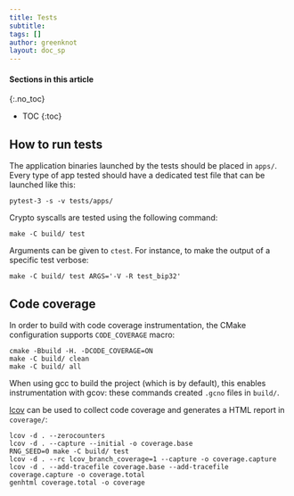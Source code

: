 ```yaml
---
title: Tests
subtitle:
tags: []
author: greenknot
layout: doc_sp
---
```


#### Sections in this article
{:.no_toc}
* TOC
{:toc}

## How to run tests

The application binaries launched by the tests should be placed in `apps/`. Every type of app tested should have a dedicated test file that can be launched like this:

```console
pytest-3 -s -v tests/apps/
```

Crypto syscalls are tested using the following command:

```console
make -C build/ test
```

Arguments can be given to `ctest`. For instance, to make the output of a specific test verbose:

```console
make -C build/ test ARGS='-V -R test_bip32'
```

## Code coverage

In order to build with code coverage instrumentation, the CMake configuration supports `CODE_COVERAGE` macro:
```console
cmake -Bbuild -H. -DCODE_COVERAGE=ON
make -C build/ clean
make -C build/ all
```

When using gcc to build the project (which is by default), this enables instrumentation with gcov: these commands created `.gcno` files in `build/`.

[lcov](http://ltp.sourceforge.net/coverage/lcov.php) can be used to collect code coverage and generates a HTML report in `coverage/`:
```console
lcov -d . --zerocounters
lcov -d . --capture --initial -o coverage.base
RNG_SEED=0 make -C build/ test
lcov -d . --rc lcov_branch_coverage=1 --capture -o coverage.capture
lcov -d . --add-tracefile coverage.base --add-tracefile coverage.capture -o coverage.total
genhtml coverage.total -o coverage
```
